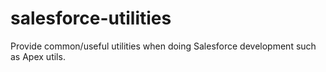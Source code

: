 # salesforce-utilities
Provide common/useful utilities when doing Salesforce development such as Apex utils.
